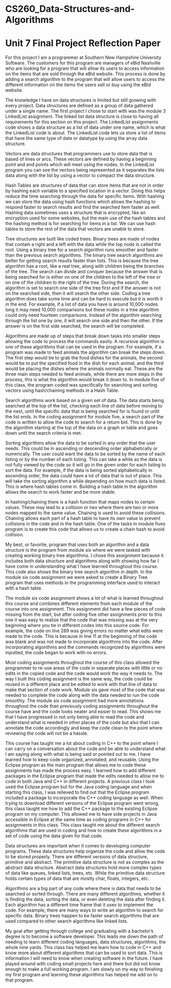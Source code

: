 # CS260_Data-Structures-and-Algorithms
# Unit 7 Final Project Reflection Paper

  For this project I am a programmer at Southern New Hampshire University Software. The customers for this program are managers of eBid Nashville who are looking for a program that will allow its users to access information on the items that are sold through the eBid website. This process is done by adding a search algorithm to the program that will allow users to access the different information on the items the users sell or buy using the eBid website.
  
  The knowledge I have on data structures is limited but still growing with every project. Data structures are defined as a group of data gathered under a single name. The first project I chose to start with was the module 3 LinkedList assignment. The linked list data structure is close to having all requirements for this section on this project. The LinkedList assignments code shows a data structure as a list of data under one name, which is what the LinkedList code is about. The LinkedList code lets us store a list of items that have the same type of date or datatype by using the array data structure.
  
  Vectors are data structures that programmers use to store data that is based of lines or arcs. These vectors are defined by having a beginning point and end points which will meet using the nodes. In the LinkedList program you can see the vectors being represented as it separates the lists data along with the list by using a vector to compact the data structure.
  
  Hash Tables are structures of data that can store items that are not in order by hashing each variable to a specified location in a vector. Doing this helps reduce the time searching through the data for specific items. With hashing we can store the data using hash functions which allows the hashing to respond faster to search results and find the searched item faster as well. Hashing data sometimes uses a structure that is encrypted, like an encryption used for some websites, but the main use of the hash tables and the hashing method is for searching for items in a list. We can use hash tables to store the rest of the data that vectors are unable to store. 
  
  Tree structures are built like coded trees. Binary trees are made of nodes that contain a right and a left with the data while the top node is called the root. Using a binary tree for a search algorithm runs smoother and faster than the previous search algorithms. The binary tree search algorithms are better for getting search results faster than lists. This is because the tree algorithm has a root, like a real tree, along with children being the branches of the tree. The search can divide and conquer because the answer that is being searched for is either on one of the children to the left of the tree or on one of the children to the right of the tree. During the search, the algorithm is set to search one side of the tree first and if the answer is not on the searched side, then it will search the other side. Coding a tree algorithm does take some time and can be hard to execute but it is worth it in the end. For example, if a list of data you have is around 10,000 nodes long it may need 10,000 comparisons but these nodes in a tree algorithm could only need fourteen comparisons. Instead of the algorithm searching through the list one by one, it will search one side and then the other. If the answer is on the first side searched, the search will be completed.
  
  Algorithms are made up of steps that break down tasks into smaller steps allowing the code to process the commands easily. A recursive algorithm is one of these algorithms that can be used in the program. For example, if a program was made to feed animals the algorithm can break the steps down. The first step would be to grab the food dishes for the animals, the second would be to put the specified food in the dish for each animal, and the third would be placing the dishes where the animals normally eat. These are the three main steps needed to feed animals, while there are more steps in the process, this is what the algorithm would break it down to. In module five of this class, the program coded was specifically for searching and sorting vectors using hash/chaining methods in a Hash Table.
  
  Search algorithms work based on a given set of data. The data starts being searched at the top of the list, checking each line of data before moving to the next, until the specific data that is being searched for is found or until the list ends. In the coding assignment for module five, a search part of the code is written to allow the code to search for a return bid. This is done by the algorithm starting at the top of the data on a graph or table and goes down until the search criteria is met.
  
  Sorting algorithms allow the data to be sorted in any order that the user needs. This could be in ascending or descending order alphabetically or numerically. The user could want the data to be sorted by the name of each listing or by the number of each listing. This can take a while as the data is not fully viewed by the code so it will go in the given order for each listing to sort the data. For example, if the data is being sorted alphabetically in ascending order, the data could have a lot of data that is out of place. This will take the sorting algorithm a while depending on how much data is listed. This is where hash tables come in. Building a hash table in the algorithm allows the search to work faster and be more stable.
  
  In hashing/chaining there is a hash function that maps nodes to certain values. These may lead to a collision or two where there are two or more nodes mapped to the same value. Chaining is used to avoid these collisions. Chaining allows each part of a hash table to have its own value to prevent collisions in the code and in the hash table. One of the tasks in module fives program is to create this code that allows us to create a chain hash to avoid collision.
  
  My best, or favorite, program that uses both an algorithm and a data structure is the program from module six where we were tasked with creating working binary tree algorithms. I chose this assignment because it includes both data structure and algorithms along with showing how far I have come in understanding what I have learned throughout this course. This code also shows the binary tree search algorithm in depth. In the module six code assignment we were asked to create a Binary Tree program that uses methods in the programming interface used to interact with a hash table.
  
  The module six code assignment shows a lot of what is learned throughout this course and combines different elements from each module of the course into one assignment. This assignment did have a few pieces of code missing from the start, but after coding five other assignments prior to this one it was easy to realize that the code that was missing was at the very beginning where you tie in different codes into this source code. For example, the code on line 289 was giving errors no matter what edits were made to the code. This is because in line 11 at the beginning of the code was blank and was not made to incorporate algorithms into the code. After incorporating algorithms and the commands recognized by algorithms were inputted, the code began to work with no errors.
  
  Most coding assignments throughout the course of this class allowed the programmer to re-use areas of the code in separate places with little or no edits in the copied code and the code would work the way it needs to. The way I built this coding assignment is the same way, the code could be reused in a different place and be edited to work with that line of data to make that section of code work. Module six gave most of the code that was needed to complete the code along with the data needed to run the code smoothly. The module six code assignment had more annotations throughout the code than previously coding assignments throughout the course have and the code looks neater and easier to read. This shows me that I have progressed in not only being able to read the code and understand what is needed in other places of the code but also that I can annotate the code accordingly and keep the code clean to the point where reviewing the code will not be a hassle.
  
  This course has taught me a lot about coding in C++ to the point where I can carry on a conversation about the code and be able to understand what I am saying along with what is being said or pointed out to me. I have learned how to keep code organized, annotated, and reusable. Using the Eclipse program as the main program that allows me to code these assignments has made the process easy. I learned how to add different packages in the Eclipse program that made the edits needed to allow me to code in both Java and C++ in different projects. A previous class I took used the Eclipse program but for the Java coding language and when starting this class, I was relieved to find out that the Eclipse program included a package to incorporate the C++ coding language as well. When trying to download different versions of the Eclipse program went wrong, this class taught me how to add the C++ package to the existing Eclipse program on my computer. This allowed me to have side projects in Java accessible in Eclipse at the same time as coding programs in C++ for assignments in this class. This class taught me about the different search algorithms that are used in coding and how to create these algorithms in a set of code using the data given for that code.
  
  Data structures are important when it comes to developing computer programs. These data structures help organize the code and allow the code to be stored properly. There are different versions of data structure, primitive and abstract. The primitive data structure is not as complex as the abstract data structure. Abstract data structures hold more complex types of data like queues, linked lists, trees, etc. While the primitive data structure holds certain types of data that are mostly char, floats, integers, etc.
  
  Algorithms are a big part of any code where there is data that needs to be searched or sorted through. There are many different algorithms, whether it is finding the data, sorting the data, or even deleting the data after finding it. Each algorithm has a different time frame that it uses to implement the code. For example, there are many ways to write an algorithm to search for specific data. Binary trees happen to be faster search algorithms that are used compared to other search algorithms like linked lists.
  
  My goal after getting through college and graduating with a bachelor’s degree is to become a software developer. This leads me down the path of needing to learn different coding languages, data structures, algorithms, the whole nine yards. This class has helped me learn how to code in C++ and know more about different algorithms that can be used to sort data. This is information I will need to know when creating software in the future. I have played around with coding small projects here and there but did not know enough to make a full working program. I am slowly on my way to finishing my first program and learning these algorithms has helped me add on to that program.
